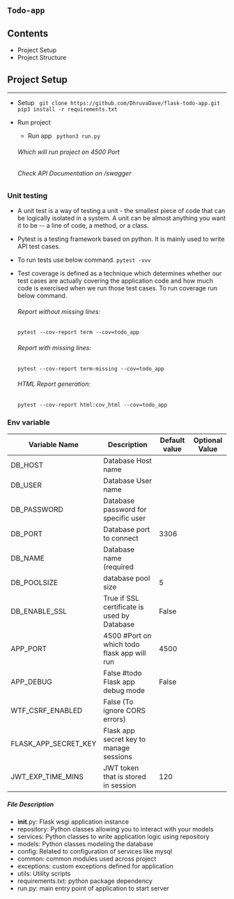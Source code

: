 
`Todo-app`
--------------

 Contents
----------------
 * Project Setup
 * Project Structure

## Project Setup
---------------
- Setup
` git clone https://github.com/DhruvaDave/flask-todo-app.git`
` pip3 install -r requirements.txt`
- Run project
    * Run app
        ` python3 run.py` 

    ###### Which will run project on 4500 Port
    ###### Check API Documentation on /swagger


### Unit testing
- A unit test is a way of testing a unit - the smallest piece of code that can be logically isolated in a system. A unit can be almost anything you want it to be -- a line of code, a method, or a class.
- Pytest is a testing framework based on python. It is mainly used to write API test cases.
- To run tests use below command.
` pytest -vvv `
- Test coverage is defined as a technique which determines whether our test cases are actually covering the application code and how much code is exercised when we run those test cases. To run coverage run below command.
    ###### Report without missing lines:
    ` pytest --cov-report term --cov=todo_app `
    
    ###### Report with missing lines:
    ` pytest --cov-report term-missing --cov=todo_app `
    
    ###### HTML Report generation:
    ` pytest --cov-report html:cov_html --cov=todo_app `


### Env variable 
|Variable Name                         |Description                                                                  |Default value                               |Optional Value|
|--------------------------------------|-----------------------------------------------------------------------------|--------------------------------------------|--------------|
|DB_HOST                               | Database Host name                                                          |                                            |              |
|DB_USER                               | Database User name                                                          |                                            |              |
|DB_PASSWORD                           | Database password for specific user                                         |                                            |              |
|DB_PORT                               | Database port to connect                                                    |3306                                        |              |
|DB_NAME                               | Database name (required                                                     |                                            |              |
|DB_POOLSIZE                           | database pool size                                                          |5                                           |              |
|DB_ENABLE_SSL                         | True if SSL certificate is used by Database                                 |False                                       |              |
|APP_PORT                 |4500 #Port on which todo flask app will run                          |4500                                        |              |
|APP_DEBUG                |False #todo Flask app debug mode                                     |False                                       |              |
|WTF_CSRF_ENABLED                      | False (To ignore CORS errors)                                                |                                            |              |
|FLASK_APP_SECRET_KEY                  | Flask app secret key to manage sessions                                     |                                            |              |
|JWT_EXP_TIME_MINS                     | JWT token that is stored in session                                         |120                                         |              |



##### File Description
- __init__.py: Flask wsgi application instance
- repository: Python classes allowing you to interact with your models
- services: Python classes to write application logic using repository
- models: Python classes modeling the database
- config: Related to configuration of services like mysql
- common: common modules used across project
- exceptions: custom exceptions defined for application
- utils: Utility scripts
- requirements.txt: python package dependency
- run.py: main entry point of application to start server
